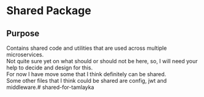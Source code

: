 # Shared Package

## Purpose

Contains shared code and utilities that are used across multiple microservices. \
Not quite sure yet on what should or should not be here, so, I will need your help to decide and design for this. \
For now I have move some that I think definitely can be shared. \
Some other files that I think could be shared are config, jwt and middleware.# shared-for-tamlayka
